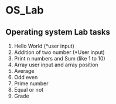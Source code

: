 # OS_Lab
## Operating system Lab tasks

1. Hello World (*user input)
2. Addition of two number (*User input)
3. Print n numbers and Sum (like 1 to 10)
4. Array user input and array position
5. Average
6. Odd even
7. Prime number
8. Equal or not
9. Grade

